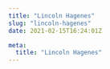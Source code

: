 ```yaml
---
title: "Lincoln Hagenes"
slug: "lincoln-hagenes"
date: 2021-02-15T16:24:01Z

meta:
  title: "Lincoln Hagenes"
---
```


